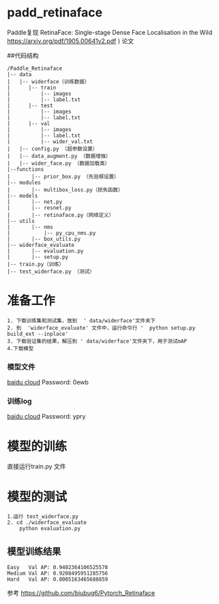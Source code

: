 # padd_retinaface



Paddle复现 RetinaFace: Single-stage Dense Face Localisation in the Wild  https://arxiv.org/pdf/1905.00641v2.pdf )  论文



##代码结构

```
/Paddle_Retinaface
|-- data
|   |-- widerface（训练数据）
|      |-- train
|          |-- images
|          |-- label.txt
|      |-- test
|          |-- images
|          |-- label.txt
|      |-- val
|          |-- images
|          |-- label.txt
|          |-- wider_val.txt
|   |-- config.py （超参数设置）
|   |-- data_augment.py （数据增强）
|   |-- wider_face.py （数据加载类）
|--functions
|       |-- prior_box.py （先验框设置）
|-- modules
|       |-- multibox_loss.py（损失函数）
|-- models
|       |-- net.py
|       |-- resnet.py
|       |-- retinaface.py（网络定义）
|-- utils
|       |-- nms
|           |-- py_cpu_nms.py
|       |-- box_utils.py
|-- widerface_evaluate          
|       |-- evaluation.py
|       |-- setup.py
|-- train.py（训练）
|-- test_widerface.py （测试）
```

# 准备工作
```
1. 下载训练集和测试集，放到  ' data/widerface'文件夹下
2. 到  'widerface_evaluate' 文件中，运行命令行 '  python setup.py build_ext --inplace'
3. 下载验证集的结果，解压到 ' data/widerface'文件夹下，用于测试mAP
4.下载模型
```
### 模型文件
[baidu cloud](https://pan.baidu.com/s/1R2_8zGfjQ63e0BmC_aWwhw ) Password: 0ewb

### 训练log
[baidu cloud](https://pan.baidu.com/s/1cNa2d9HNvOXdhlbYPZZtnw  ) Password: ypry

# 模型的训练

直接运行train.py 文件

# 模型的测试
```
1.运行 test_widerface.py  
2. cd ./widerface_evaluate
    python evaluation.py
```

## 模型训练结果 
```
Easy   Val AP: 0.9402364106525578
Medium Val AP: 0.9208495951285756
Hard   Val AP: 0.8005163465688859
```

参考
https://github.com/biubug6/Pytorch_Retinaface
